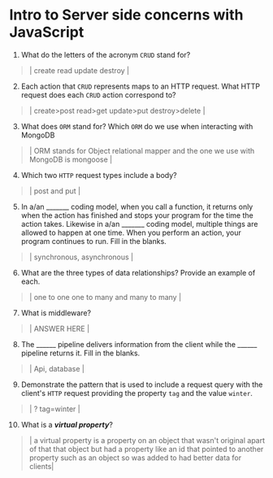 # Intro to Server side concerns with JavaScript
01. What do the letters of the acronym `CRUD` stand for?

  > | create read update destroy |

02. Each action that `CRUD` represents maps to an HTTP request. What HTTP request does each `CRUD` action correspond to?

  > | create>post read>get update>put destroy>delete |

03. What does `ORM` stand for? Which `ORM` do we use when interacting with MongoDB

  > | ORM stands for Object relational mapper and the one we use with MongoDB is mongoose |

04. Which two `HTTP` request types include a body?

  > | post and put |

05. In a/an _______ coding model, when you call a function, it returns only when the action has finished and stops your program for the time the action takes. Likewise in a/an _______ coding model, multiple things are allowed to happen at one time. When you perform an action, your program continues to run.  Fill in the blanks.

  > | synchronous, asynchronous |

06. What are the three types of data relationships? Provide an example of each.

  > | one to one one to many and many to many |

07. What is middleware?

  > | ANSWER HERE |

08. The ______ pipeline delivers information from the client while the ______ pipeline returns it. Fill in the blanks. 

  > | Api, database |

09. Demonstrate the pattern that is used to include a request query with the client's `HTTP` request providing the property `tag` and the value `winter`.

  > | ? tag=winter |

10. What is a ***virtual property***?

  > | a virtual property is a property on an object that wasn't original apart of that that object but had a property like an id that pointed to another property such as an object so was added to had better data for clients|

